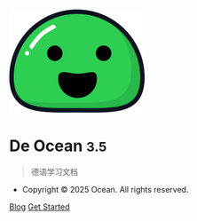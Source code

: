 <!-- _coverpage.md -->

![logo](_media/icon.svg)

# De Ocean <small>3.5</small>

> 德语学习文档

- Copyright © 2025 Ocean. All rights reserved.

[Blog](https://ocean.oneloved.cn)
[Get Started](#de-ocean-德语学习文档)